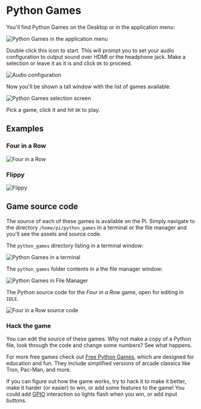 # Python Games

You'll find Python Games on the Desktop or in the application menu:

![Python Games in the application menu](./images/app-menu-python-games.png)

Double click this icon to start. This will prompt you to set your audio configuration to output sound over HDMI or the headphone jack. Make a selection or leave it as it is and click `OK` to proceed.

![Audio configuration](./images/audio-output.png)

Now you'll be shown a tall window with the list of games available:

![Python Games selection screen](./images/python-games-selection.png)

Pick a game, click it and hit `OK` to play.

## Examples

### Four in a Row

![Four in a Row](./images/four-in-a-row.png)

### Flippy

![Flippy](./images/flippy.png)

## Game source code

The source of each of these games is available on the Pi. Simply navigate to the directory `/home/pi/python_games` in a terminal or the file manager and you'll see the assets and source code.

The `python_games` directory listing in a terminal window:

![Python Games in a terminal](./images/python-games-terminal.png)

The `python_games` folder contents in a the file manager window:

![Python Games in File Manager](./images/python-games-folder.png)

The Python source code for the *Four in a Row* game, open for editing in `IDLE`.

![Four in a Row source code](./images/four-in-a-row-code.png)

### Hack the game

You can edit the source of these games. Why not make a copy of a Python file, look through the code and change some numbers? See what happens.

For more free games check out [Free Python Games](http://www.grantjenks.com/docs/freegames/), which are designed for education and fun. They include simplified versions of arcade classics like Tron, Pac-Man, and more.

If you can figure out how the game works, try to hack it to make it better, make it harder (or easier) to win, or add some features to the game! You could add [GPIO](./../gpio) interaction so lights flash when you win, or add input buttons.
